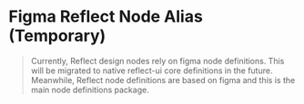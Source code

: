# Figma Reflect Node Alias (Temporary)

> Currently, Reflect design nodes rely on figma node definitions. This will be migrated to native reflect-ui core definitions in the future. Meanwhile, Reflect node definitions are based on figma and this is the main node definitions package.
